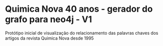 # Quimica Nova 40 anos - gerador do grafo para neo4j - V1
Protótipo inicial de visualização do relacionamento das palavras chaves dos artigos da revista Quimica Nova desde 1995
